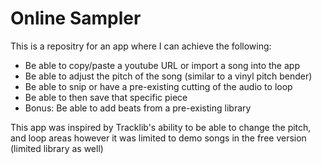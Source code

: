 # Online Sampler

This is a repositry for an app where I can achieve the following:
* Be able to copy/paste a youtube URL or import a song into the app
* Be able to adjust the pitch of the song (similar to a vinyl pitch bender)
* Be able to snip or have a pre-existing cutting of the audio to loop
* Be able to then save that specific piece
* Bonus: Be able to add beats from a pre-existing library

This app was inspired by Tracklib's ability to be able to change the pitch, and loop areas however it was limited to demo songs in the free version (limited library as well)
